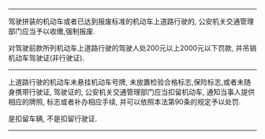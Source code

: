 ------

驾驶拼装的机动车或者已达到报废标准的机动车上道路行驶的, 公安机关交通管理部门应当予以收缴,强制报废.

对驾驶前款所列机动车上道路行驶的驾驶人处200元以上2000元以下罚款, 并吊销机动车驾驶证(非行驶证).

------

上道路行驶的机动车未悬挂机动车号牌, 未放置检验合格标志,保险标志,或者未随身携带行驶证, 驾驶证的, 公安机关交通管理部门应当扣留机动车, 通知当事人提供相应的牌照, 标志或者补办相应手续, 并可以依照本法第90条的规定予以处罚.

是扣留车辆, 不是扣留行驶证.

------

